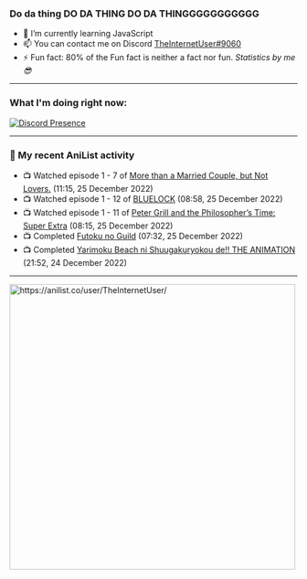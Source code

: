 ### Do da thing DO DA THING DO DA THINGGGGGGGGGGG

- 🌱 I’m currently learning JavaScript
- 📫 You can contact me on Discord [TheInternetUser#9060](https://discord.com/users/534117072796385300)
- ⚡ Fun fact: 80% of the Fun fact is neither a fact nor fun. _Statistics by me 😎_
<hr>
 
### What I'm doing right now:
[![Discord Presence](https://lanyard.cnrad.dev/api/534117072796385300)](https://discord.com/users/534117072796385300)
<hr>
  
### 🌸 My recent AniList activity

<!-- ANILIST_ACTIVITY:start -->

-   📺 Watched episode 1 - 7 of [More than a Married Couple, but Not Lovers.](https://anilist.co/anime/141949) (11:15, 25 December 2022)
-   📺 Watched episode 1 - 12 of [BLUELOCK](https://anilist.co/anime/137822) (08:58, 25 December 2022)
-   📺 Watched episode 1 - 11 of [Peter Grill and the Philosopher’s Time: Super Extra](https://anilist.co/anime/141400) (08:15, 25 December 2022)
-   📺 Completed [Futoku no Guild](https://anilist.co/anime/146233) (07:32, 25 December 2022)
-   📺 Completed [Yarimoku Beach ni Shuugakuryokou de!! THE ANIMATION](https://anilist.co/anime/98433) (21:52, 24 December 2022)

<!-- ANILIST_ACTIVITY:end -->
<hr>

<img width="500" alt="https://anilist.co/user/TheInternetUser/" src="https://img.anili.st/User/929966"/>
